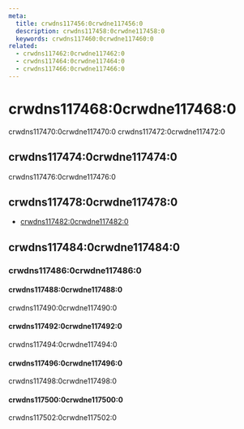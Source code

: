 ```yaml
---
meta:
  title: crwdns117456:0crwdne117456:0
  description: crwdns117458:0crwdne117458:0
  keywords: crwdns117460:0crwdne117460:0
related:
  - crwdns117462:0crwdne117462:0
  - crwdns117464:0crwdne117464:0
  - crwdns117466:0crwdne117466:0
---
```


# crwdns117468:0crwdne117468:0

crwdns117470:0crwdne117470:0 crwdns117472:0crwdne117472:0

<entry-ad />

## crwdns117474:0crwdne117474:0

crwdns117476:0crwdne117476:0

<example file="v-progress-circular/usage" />

## crwdns117478:0crwdne117478:0

- [crwdns117482:0crwdne117482:0](crwdns117480:0crwdne117480:0)

## crwdns117484:0crwdne117484:0

### crwdns117486:0crwdne117486:0

#### crwdns117488:0crwdne117488:0

crwdns117490:0crwdne117490:0

<example file="v-progress-circular/prop-color" />

#### crwdns117492:0crwdne117492:0

crwdns117494:0crwdne117494:0

<example file="v-progress-circular/prop-indeterminate" />

#### crwdns117496:0crwdne117496:0

crwdns117498:0crwdne117498:0

<example file="v-progress-circular/prop-rotate" />

#### crwdns117500:0crwdne117500:0

crwdns117502:0crwdne117502:0

<example file="v-progress-circular/prop-size-and-width" />

<backmatter />

